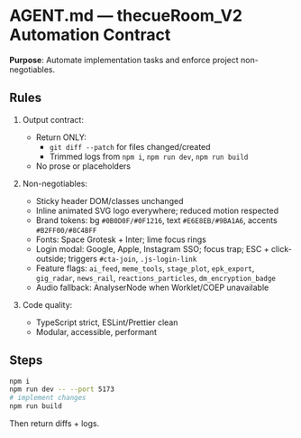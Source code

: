 # AGENT.md — thecueRoom_V2 Automation Contract

**Purpose**: Automate implementation tasks and enforce project non-negotiables.

## Rules
1. Output contract:
   - Return ONLY:
     - `git diff --patch` for files changed/created
     - Trimmed logs from `npm i`, `npm run dev`, `npm run build`
   - No prose or placeholders

2. Non-negotiables:
   - Sticky header DOM/classes unchanged
   - Inline animated SVG logo everywhere; reduced motion respected
   - Brand tokens: bg `#0B0D0F/#0F1216`, text `#E6E8EB/#9BA1A6`, accents `#B2FF00/#8C4BFF`
   - Fonts: Space Grotesk + Inter; lime focus rings
   - Login modal: Google, Apple, Instagram SSO; focus trap; ESC + click-outside; triggers `#cta-join`, `.js-login-link`
   - Feature flags: `ai_feed`, `meme_tools`, `stage_plot`, `epk_export`, `gig_radar`, `news_rail`, `reactions_particles`, `dm_encryption_badge`
   - Audio fallback: AnalyserNode when Worklet/COEP unavailable

3. Code quality:
   - TypeScript strict, ESLint/Prettier clean
   - Modular, accessible, performant

## Steps
```bash
npm i
npm run dev -- --port 5173
# implement changes
npm run build
```
Then return diffs + logs.
